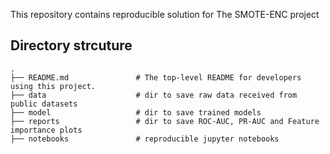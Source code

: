 This repository contains reproducible solution for The SMOTE-ENC project

## Directory strcuture

    .
    ├── README.md               # The top-level README for developers using this project.
    ├── data                    # dir to save raw data received from public datasets
    ├── model                   # dir to save trained models
    ├── reports                 # dir to save ROC-AUC, PR-AUC and Feature importance plots
    ├── notebooks               # reproducible jupyter notebooks
